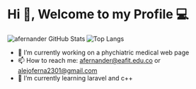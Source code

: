# Hi  👋, Welcome to my Profile :computer: 





<img align="left" alt="afernander GitHub Stats" src="https://github-readme-stats.vercel.app/api?username=mframosg&show_icons=true&theme=prussian&include_all_commits=true&hide_border=ture&count_private=true">


![Top Langs](https://github-readme-stats.vercel.app/api/top-langs/?username=afernander&langs_count=8&show_icons=true&theme=prussian&layout=compact&hide_border=ture)

- 🔭 I’m currently working on a phychiatric medical web page
- 📫 How to reach me: afernander@eafit.edu.co or alejoferna2301@gmail.com
-  🌱 I’m currently learning laravel and c++
<!--
**afernander/afernander** is a ✨ _special_ ✨ repository because its `README.md` (this file) appears on your GitHub profile.

Here are some ideas to get you started:


- 👯 I’m looking to collaborate on ...
- 🤔 I’m looking for help with ...
- 💬 Ask me about ...
- 😄 Pronouns: ...
- ⚡ Fun fact: ...
-->
